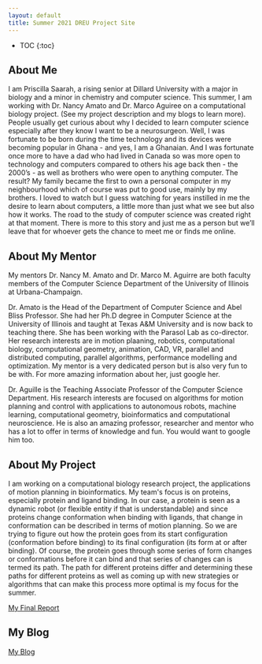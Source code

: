 ```yaml
---
layout: default
title: Summer 2021 DREU Project Site
---
```


* TOC
{:toc}

## About Me

I am Priscilla Saarah, a rising senior at Dillard University with a major in biology and a minor in chemistry and computer science. This summer, I am working with Dr. Nancy Amato and Dr. Marco Aguiree on a computational biology project. (See my project description and my blogs to learn more). 
People usually get curious about why I decided to learn computer science especially after they know I want to be a neurosurgeon. Well, I was fortunate to be born during the time technology and its devices were becoming popular in Ghana - and yes, I am a Ghanaian. And I was fortunate once more to have a dad who had lived in Canada so was more open to technology and computers compared to others his age back then - the 2000’s - as well as brothers who were open to anything computer. The result? My family became the first to own a personal computer in my neighbourhood which of course was put to good use, mainly by my brothers. I loved to watch but I guess watching for years instilled in me the desire to learn about computers, a little more than just what we see but also how it works. The road to the study of computer science was created right at that moment. 
There is more to this story and just me as a person but we’ll leave that for whoever gets the chance to meet me or finds me online.

## About My Mentor

My mentors Dr. Nancy M. Amato and Dr. Marco M. Aguirre are both faculty members of the Computer Science Department of the University of Illinois at Urbana-Champaign. 

Dr. Amato is the Head of the Department of Computer Science and Abel Bliss Professor. She had her Ph.D degree in Computer Science at the University of Illinois and taught at Texas A&M University and is now back to teaching there. She has been working with the Parasol Lab as co-director. Her research interests are in motion plaaning, robotics, computational biology, computational geometry, animation, CAD, VR, parallel and distributed computing, parallel algorithms, performance modelling and optimization. My mentor is a very dedicated person but is also very fun to be with. For more amazing information about her, just google her. 

Dr. Aguille is the Teaching Associate Professor of the Computer Science Department. His research interests are focused on algorithms for motion planning and control with applications to autonomous robots, machine learning, computational geometry, bioinformatics and computational neuroscience. He is also an amazing professor, researcher and mentor who has a lot to offer in terms of knowledge and fun. You would want to google him too. 

## About My Project

I am working on a computational biology research project, the applications of motion planning in bioinformatics.
My team's focus is on proteins, especially protein and ligand binding. In our case, a protein is seen as a dynamic robot (or flexible entity if that is understandable) and since proteins change conformation when binding with ligands, that change in conformation can be described in terms of motion planning. So we are trying to figure out how the protein goes from its start configuration (conformation before binding) to its final configuration (its form at or after binding). Of course, the protein goes through some series of form changes or conformations before it can bind and that series of changes can is termed its path. The path for different proteins differ and determining these paths for different proteins as well as coming up with new strategies or algorithms that can make this process more optimal is my focus for the summer.

[My Final Report](files/finalreport.pdf)

## My Blog

[My Blog](blog.html)
